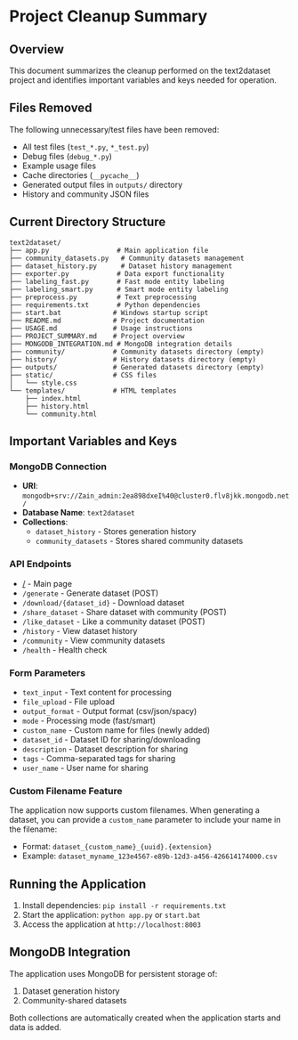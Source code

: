 # Project Cleanup Summary

## Overview

This document summarizes the cleanup performed on the text2dataset project and identifies important variables and keys needed for operation.

## Files Removed

The following unnecessary/test files have been removed:

- All test files (`test_*.py`, `*_test.py`)
- Debug files (`debug_*.py`)
- Example usage files
- Cache directories (`__pycache__`)
- Generated output files in `outputs/` directory
- History and community JSON files

## Current Directory Structure

```
text2dataset/
├── app.py                 # Main application file
├── community_datasets.py   # Community datasets management
├── dataset_history.py      # Dataset history management
├── exporter.py            # Data export functionality
├── labeling_fast.py       # Fast mode entity labeling
├── labeling_smart.py      # Smart mode entity labeling
├── preprocess.py          # Text preprocessing
├── requirements.txt       # Python dependencies
├── start.bat             # Windows startup script
├── README.md             # Project documentation
├── USAGE.md              # Usage instructions
├── PROJECT_SUMMARY.md    # Project overview
├── MONGODB_INTEGRATION.md # MongoDB integration details
├── community/            # Community datasets directory (empty)
├── history/              # History datasets directory (empty)
├── outputs/              # Generated datasets directory (empty)
├── static/               # CSS files
│   └── style.css
└── templates/            # HTML templates
    ├── index.html
    ├── history.html
    └── community.html
```

## Important Variables and Keys

### MongoDB Connection

- **URI**: `mongodb+srv://Zain_admin:2ea898dxeI%40@cluster0.flv8jkk.mongodb.net/`
- **Database Name**: `text2dataset`
- **Collections**:
  - `dataset_history` - Stores generation history
  - `community_datasets` - Stores shared community datasets

### API Endpoints

- [/](file://c:\Users\Admin\OneDrive\Desktop\text\best_text_classifier.pkl) - Main page
- `/generate` - Generate dataset (POST)
- `/download/{dataset_id}` - Download dataset
- `/share_dataset` - Share dataset with community (POST)
- `/like_dataset` - Like a community dataset (POST)
- `/history` - View dataset history
- `/community` - View community datasets
- `/health` - Health check

### Form Parameters

- `text_input` - Text content for processing
- `file_upload` - File upload
- `output_format` - Output format (csv/json/spacy)
- `mode` - Processing mode (fast/smart)
- `custom_name` - Custom name for files (newly added)
- `dataset_id` - Dataset ID for sharing/downloading
- `description` - Dataset description for sharing
- `tags` - Comma-separated tags for sharing
- `user_name` - User name for sharing

### Custom Filename Feature

The application now supports custom filenames. When generating a dataset, you can provide a `custom_name` parameter to include your name in the filename:

- Format: `dataset_{custom_name}_{uuid}.{extension}`
- Example: `dataset_myname_123e4567-e89b-12d3-a456-426614174000.csv`

## Running the Application

1. Install dependencies: `pip install -r requirements.txt`
2. Start the application: `python app.py` or `start.bat`
3. Access the application at `http://localhost:8003`

## MongoDB Integration

The application uses MongoDB for persistent storage of:

1. Dataset generation history
2. Community-shared datasets

Both collections are automatically created when the application starts and data is added.
